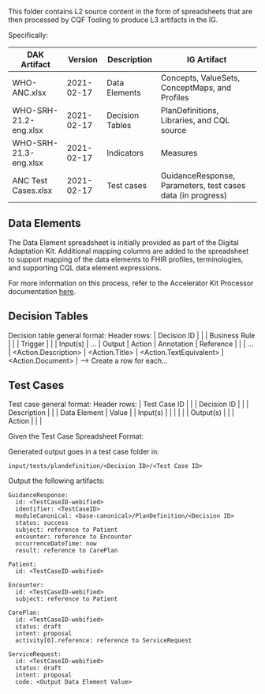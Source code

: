 This folder contains L2 source content in the form of spreadsheets that are then
processed by CQF Tooling to produce L3 artifacts in the IG.

Specifically:

|DAK Artifact|Version|Description|IG Artifact|
|----|----|----|----|
|WHO-ANC.xlsx|2021-02-17|Data Elements|Concepts, ValueSets, ConceptMaps, and Profiles|
|WHO-SRH-21.2-eng.xlsx|2021-02-17|Decision Tables|PlanDefinitions, Libraries, and CQL source|
|WHO-SRH-21.3-eng.xlsx|2021-02-17|Indicators|Measures|
|ANC Test Cases.xlsx|2021-02-17|Test cases|GuidanceResponse, Parameters, test cases data (in progress)|


## Data Elements

The Data Element spreadsheet is initially provided as part of the Digital Adaptation Kit.
Additional mapping columns are added to the spreadsheet to support mapping of the
data elements to FHIR profiles, terminologies, and supporting CQL data element expressions.

For more information on this process, refer to the Accelerator Kit Processor documentation [here](https://github.com/cqframework/cqf-tooling/tree/master/src/main/java/org/opencds/cqf/tooling/acceleratorkit).

## Decision Tables

Decision table general format:
Header rows:
| Decision ID | <Decision ID> <Decision Title> |
| Business Rule | <Decision Description> |
| Trigger | <Workflow Step Reference> |
| Input(s) | ... | Output | Action | Annotation | Reference |
| <Condition> | ... | <Action.Description> | <Action.Title> | <Action.TextEquivalent> | <Action.Document> | --> Create a row for each...

## Test Cases

Test case general format:
Header rows:
| Test Case ID | <Test Case ID> <Test Case Title> |
| Decision ID | <Decision ID> <Decision Title> |
| Description | <Test Case Description> |
| Data Element | Value |
| Input(s) | |
| <Data Element> | <Value> |
| Output(s) | |
| Action | <Data Element> | <Value> |

Given the Test Case Spreadsheet Format:

Generated output goes in a test case folder in:

    input/tests/plandefinition/<Decision ID>/<Test Case ID>

Output the following artifacts:

```
GuidanceResponse:
  id: <TestCaseID-webified>
  identifier: <TestCaseID>
  moduleCanonical: <base-canonical>/PlanDefinition/<Decision ID>
  status: success
  subject: reference to Patient
  encounter: reference to Encounter
  occurrenceDateTime: now
  result: reference to CarePlan

Patient:
  id: <TestCaseID-webified>

Encounter:
  id: <TestCaseID-webified>
  subject: reference to Patient

CarePlan:
  id: <TestCaseID-webified>
  status: draft
  intent: proposal
  activity[0].reference: reference to ServiceRequest

ServiceRequest:
  id: <TestCaseID-webified>
  status: draft
  intent: proposal
  code: <Output Data Element Value>
```
